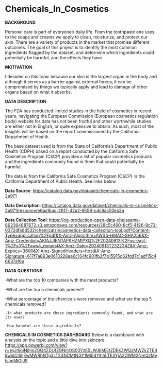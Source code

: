 # Chemicals_In_Cosmetics


**BACKGROUND**

Personal care is part of everyone’s daily life. From the toothpaste one uses, to the soaps and creams we apply to clean, moisturize, and protect our skin. There are a variety of products in the market that promise different outcomes.
The goal of this project is to identify the most common ingredients flagged by the dataset, and determine which ingredients could potentially be harmful, and the effects they have.

**MOTIVATION**

I decided on this topic because our skin is the largest organ in the body and although it serves as a barrier against external forces, it can be compromised by things we topically apply and lead to damage of other organs based on what it absorbs.


**DATA DESCRIPTION**

The FDA has conducted limited studies in the field of cosmetics in recent years, navigating the European Commission (European cosmetics regulation body) website for data has not been fruitful and other worthwhile studies are either not in English, or quite expensive to obtain. As such, most of the insights will be based on the report commissioned by the California Department of Health.

The base dataset used is from the State of California’s Department of Public Health (CDPH) based on a report conducted by the California Safe Cosmetics Program (CSCP) provides a list of popular cosmetics products and the ingredients commonly found in them that could potentially be harmful.


The data is from the California Safe Cosmetics Program (CSCP) in the California Department of Public Health. See links below.

**Data Source**: https://catalog.data.gov/dataset/chemicals-in-cosmetics-2a971

**Data Description**: https://catalog.data.gov/dataset/chemicals-in-cosmetics-2a971/resource/e6aa1bac-2917-42a2-9559-cdc8ac50ea3a

**Data Collection Tool**: https://og-production-open-data-chelseama-892364687672.s3.amazonaws.com/resources/28c5c460-8cf5-4f26-8c73-0372dfa6d532/chemicalsincosmetics-data-collection-tool.pdf?Content-Type=application%2Fpdf&X-Amz-Algorithm=AWS4-HMAC-SHA256&X-Amz-Credential=AKIAJJIENTAPKHZMIPXQ%2F20240613%2Fus-east-1%2Fs3%2Faws4_request&X-Amz-Date=20240613T232234Z&X-Amz-Expires=3600&X-Amz-SignedHeaders=host&X-Amz-Signature=617f7a893e0610228ea6c164fc901fb2f7b15915c62fdd7c1adf15c46637af6e


**DATA QUESTIONS**

-What are the top 10 companies with the most products?

-What are the top 5 chemicals present?

-What percentage of the chemicals were removed and what are the top 5 chemicals removed?

    -In what products are these ingredients commonly found, and what are its uses?
    
    -How harmful are these ingredients?



**CHEMICALS IN COSMETICS DASHBOARD**
Below is a dashboard with analysis on the topic and a little dive into skincare.
https://app.powerbi.com/view?r=eyJrIjoiNjhmZGQ4ZDUtZGNmOS00YzE5LWJkMjEtZDBkZWQzMWZkZTE4IiwidCI6IjEwMWRhNTg3LTE4NDMtNGY1Mi04YjhhLTE3YjA2OWM2NmQzMyIsImMiOjJ9